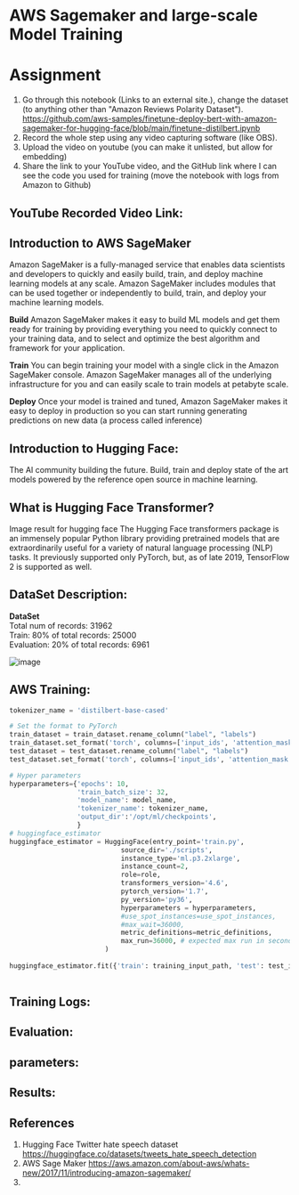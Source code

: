 # AWS Sagemaker and large-scale Model Training

# Assignment
 
1. Go through this notebook (Links to an external site.), change the dataset (to anything other than "Amazon Reviews Polarity Dataset"). <br>
https://github.com/aws-samples/finetune-deploy-bert-with-amazon-sagemaker-for-hugging-face/blob/main/finetune-distilbert.ipynb <br>
2. Record the whole step using any video capturing software (like OBS). <br>
3. Upload the video on youtube (you can make it unlisted, but allow for embedding) <br>
4. Share the link to your YouTube video, and the GitHub link where I can see the code you used for training (move the notebook with logs from Amazon to Github) <br>

## YouTube Recorded Video Link:

## Introduction to AWS SageMaker
Amazon SageMaker is a fully-managed service that enables data scientists and developers to quickly and easily build, train, and deploy machine learning models at any scale. Amazon SageMaker includes modules that can be used together or independently to build, train, and deploy your machine learning models.

**Build**
Amazon SageMaker makes it easy to build ML models and get them ready for training by providing everything you need to quickly connect to your training data, and to select and optimize the best algorithm and framework for your application.

**Train**
You can begin training your model with a single click in the Amazon SageMaker console. Amazon SageMaker manages all of the underlying infrastructure for you and can easily scale to train models at petabyte scale.

**Deploy**
Once your model is trained and tuned, Amazon SageMaker makes it easy to deploy in production so you can start running generating predictions on new data (a process called inference)


## Introduction to Hugging Face:
The AI community building the future.
Build, train and deploy state of the art models powered by the reference open source in machine learning.

## What is Hugging Face Transformer?
Image result for hugging face
The Hugging Face transformers package is an immensely popular Python library providing pretrained models that are extraordinarily useful for a variety of natural language processing (NLP) tasks. It previously supported only PyTorch, but, as of late 2019, TensorFlow 2 is supported as well.


## DataSet Description:

**DataSet** <br>
Total num of records: 31962 <br>
Train: 80% of total records: 25000 <br>
Evaluation: 20% of total records: 6961 <br>

![image](https://user-images.githubusercontent.com/8234814/154300892-0062433d-73ef-463f-9d42-7f1c0cf10ba4.png)

## AWS Training:
```python
tokenizer_name = 'distilbert-base-cased'

# Set the format to PyTorch
train_dataset = train_dataset.rename_column("label", "labels")
train_dataset.set_format('torch', columns=['input_ids', 'attention_mask', 'labels'])
test_dataset = test_dataset.rename_column("label", "labels")
test_dataset.set_format('torch', columns=['input_ids', 'attention_mask', 'labels'])

# Hyper parameters
hyperparameters={'epochs': 10,
                 'train_batch_size': 32,
                 'model_name': model_name,
                 'tokenizer_name': tokenizer_name,
                 'output_dir':'/opt/ml/checkpoints',
                 }
# huggingface_estimator
huggingface_estimator = HuggingFace(entry_point='train.py',
                            source_dir='./scripts',
                            instance_type='ml.p3.2xlarge',
                            instance_count=2,
                            role=role,
                            transformers_version='4.6', 
                            pytorch_version='1.7',
                            py_version='py36',
                            hyperparameters = hyperparameters,
                            #use_spot_instances=use_spot_instances,
                            #max_wait=36000,
                            metric_definitions=metric_definitions,
                            max_run=36000, # expected max run in seconds
                        )
                       
huggingface_estimator.fit({'train': training_input_path, 'test': test_input_path}, wait=False, job_name=training_job_name )
                       
```

## Training Logs:


## Evaluation:

## parameters:
## Results:

## References
1. Hugging Face Twitter hate speech dataset https://huggingface.co/datasets/tweets_hate_speech_detection
2. AWS Sage Maker https://aws.amazon.com/about-aws/whats-new/2017/11/introducing-amazon-sagemaker/
3. 
